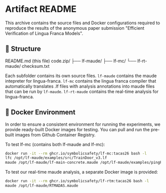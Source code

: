 # Artifact README

This archive contains the source files and Docker configurations required to
reproduce the results of the anonymous paper submission
"Efficient Verification of Lingua Franca Models".

## 🧩 Structure

README.md (this file)
code.zip/
├── lf-maude/
├── lf-mc/
└── lf-rt-maude/
checksum.txt

Each subfolder contains its own source files. `lf-maude` contains the maude intepreter for lingua-franca.
`lf-mc` contains the lingua franca compiler that automatically translates .lf files with analysis
annotations into maude files that can be run by `lf-maude`.
`lf-rt-maude` contains the real-time analysis for lingua-franca.

## 🐳 Docker Environment

In order to ensure a consistent environment for running the experiments, we
provide ready-built Docker images for testing. You can pull and run the
pre-built images from Github Container Registry.

To test lf-mc (contains both lf-maude and lf-mc):

```sh
docker run -it --rm ghcr.io/symbolicsafety/lf-mc:tacas26 bash -l
lfc /opt/lf-maude/examples/src/TrainDoor_v3.lf
maude /opt/lf-maude/lf-main-concrete.maude /opt/lf-maude/examples/pingPong.maude
```

To test our real-time maude analysis, a separate Docker image is provided:

```sh
docker run -it --rm ghcr.io/symbolicsafety/lf-rtm:tacas26 bash -l
maude /opt/lf-maude/RTMADAS.maude
```
